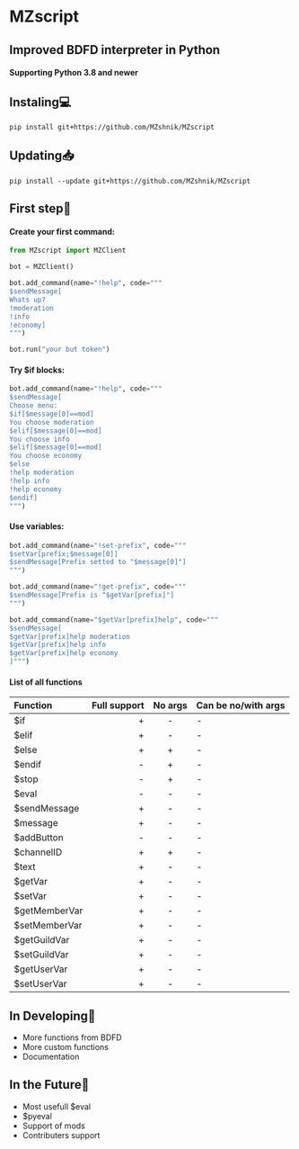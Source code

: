# MZscript
## Improved BDFD interpreter in Python
#### Supporting Python 3.8 and newer
## Instaling💻
```
pip install git+https://github.com/MZshnik/MZscript
```
## Updating📥
```
pip install --update git+https://github.com/MZshnik/MZscript
```

## First step🎉
#### Create your first command:
```py
from MZscript import MZClient

bot = MZClient()

bot.add_command(name="!help", code="""
$sendMessage[
Whats up?
!moderation
!info
!economy]
""")

bot.run("your but token")
```
#### Try $if blocks:
```py
bot.add_command(name="!help", code="""
$sendMessage[
Choose menu:
$if[$message[0]==mod]
You choose moderation
$elif[$message[0]==mod]
You choose info
$elif[$message[0]==mod]
You choose economy
$else
!help moderation
!help info
!help economy
$endif]
""")
```
#### Use variables:
```py
bot.add_command(name="!set-prefix", code="""
$setVar[prefix;$message[0]]
$sendMessage[Prefix setted to "$message[0]"]
""")

bot.add_command(name="!get-prefix", code="""
$sendMessage[Prefix is "$getVar[prefix]"]
""")

bot.add_command(name="$getVar[prefix]help", code="""
$sendMessage[
$getVar[prefix]help moderation
$getVar[prefix]help info
$getVar[prefix]help economy
]""")
```

#### List of all functions
| Function        | Full support | No args | Can be no/with args |
| :-------------- |------------: | :-: | :- |
|$if|+|-|-
|$elif|+|-|-
|$else|+|+|-
|$endif|-|+|-
|$stop|-|+|-
|$eval|-|-|-
|$sendMessage|+|-|-
|$message|+|-|-
|$addButton|-|-|-
|$channelID|+|+|-
|$text|+|-|-
|$getVar|+|-|-
|$setVar|+|-|-
|$getMemberVar|+|-|-
|$setMemberVar|+|-|-
|$getGuildVar|+|-|-
|$setGuildVar|+|-|-
|$getUserVar|+|-|-
|$setUserVar|+|-|-
## In Developing🔨
- More functions from BDFD
- More custom functions
- Documentation
## In the Future🚀
- Most usefull $eval
- $pyeval
- Support of mods
- Сontributers support
